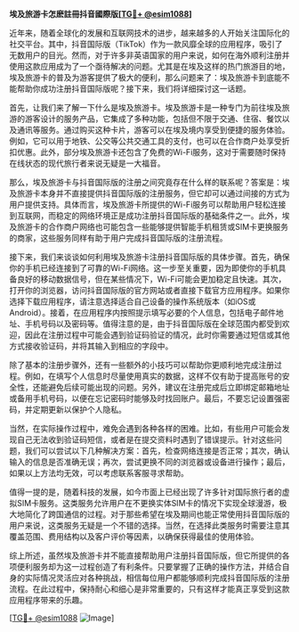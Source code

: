 **埃及旅游卡怎麽註冊抖音國際版[[TG💪+ @esim1088](https://t.me/s/esim1088)]**

近年来，随着全球化的发展和互联网技术的进步，越来越多的人开始关注国际化的社交平台。其中，抖音国际版（TikTok）作为一款风靡全球的应用程序，吸引了无数用户的目光。然而，对于许多非英语国家的用户来说，如何在海外顺利注册并使用这款应用成为了一个亟待解决的问题。尤其是在埃及这样的热门旅游目的地，埃及旅游卡的普及为游客提供了极大的便利，那么问题来了：埃及旅游卡到底能不能帮助你成功注册抖音国际版呢？接下来，我们将详细探讨这一话题。

首先，让我们来了解一下什么是埃及旅游卡。埃及旅游卡是一种专门为前往埃及旅游的游客设计的服务产品，它集成了多种功能，包括但不限于交通、住宿、餐饮以及通讯等服务。通过购买这种卡片，游客可以在埃及境内享受到便捷的服务体验。例如，它可以用于地铁、公交等公共交通工具的支付，也可以在合作商户处享受折扣优惠。此外，部分埃及旅游卡还包含了免费的Wi-Fi服务，这对于需要随时保持在线状态的现代旅行者来说无疑是一大福音。

那么，埃及旅游卡与抖音国际版的注册之间究竟存在什么样的联系呢？答案是：埃及旅游卡本身并不直接提供抖音国际版的注册服务，但它却可以通过间接的方式为用户提供支持。具体而言，埃及旅游卡所提供的Wi-Fi服务可以帮助用户轻松连接到互联网，而稳定的网络环境正是成功注册抖音国际版的基础条件之一。此外，埃及旅游卡的合作商户网络也可能包含一些能够提供智能手机租赁或SIM卡更换服务的商家，这些服务同样有助于用户完成抖音国际版的注册流程。

接下来，我们来谈谈如何利用埃及旅游卡注册抖音国际版的具体步骤。首先，确保你的手机已经连接到了可靠的Wi-Fi网络。这一步至关重要，因为即使你的手机具备良好的移动数据信号，但在某些情况下，Wi-Fi可能会更加稳定且快速。其次，打开你的浏览器，访问抖音国际版的官方网站或者直接下载官方应用程序。如果你选择下载应用程序，请注意选择适合自己设备的操作系统版本（如iOS或Android）。接着，在应用程序内按照提示填写必要的个人信息，包括电子邮件地址、手机号码以及密码等。值得注意的是，由于抖音国际版在全球范围内都受到欢迎，因此在注册过程中可能会遇到验证码验证的情况，此时你需要通过短信或其他方式接收验证码，并将其输入到相应的字段中。

除了基本的注册步骤外，还有一些额外的小技巧可以帮助你更顺利地完成注册过程。例如，在填写个人信息时尽量使用真实的数据，这样不仅有助于提高账号的安全性，还能避免后续可能出现的问题。另外，建议在注册完成后立即绑定邮箱地址或备用手机号码，以便在忘记密码时能够及时找回账户。最后，不要忘记设置强密码，并定期更新以保护个人隐私。

当然，在实际操作过程中，难免会遇到各种各样的困难。比如，有些用户可能会发现自己无法收到验证码短信，或者是在提交资料时遇到了错误提示。针对这些问题，我们可以尝试以下几种解决方案：首先，检查网络连接是否正常；其次，确认输入的信息是否准确无误；再次，尝试更换不同的浏览器或设备进行操作；最后，如果以上方法均无效，可以考虑联系客服寻求帮助。

值得一提的是，随着科技的发展，如今市面上已经出现了许多针对国际旅行者的虚拟SIM卡服务。这类服务允许用户在不更换实体SIM卡的情况下实现全球漫游，极大地简化了跨国通信的过程。对于那些希望在埃及期间也能正常使用抖音国际版的用户来说，这类服务无疑是一个不错的选择。当然，在选择此类服务时需要注意其覆盖范围、费用结构以及客户评价等因素，以确保获得最佳的使用体验。

综上所述，虽然埃及旅游卡并不能直接帮助用户注册抖音国际版，但它所提供的各项便利服务却为这一过程创造了有利条件。只要掌握了正确的操作方法，并结合自身的实际情况灵活应对各种挑战，相信每位用户都能够顺利完成抖音国际版的注册流程。在此过程中，保持耐心和细心是非常重要的，只有这样才能真正享受到这款应用程序带来的乐趣。

[[TG💪+ @esim1088](https://t.me/s/esim1088) ![Image](https://i.postimg.cc/4NQfJmqS/Snipaste-2025-05-13-00-14-12.png)]